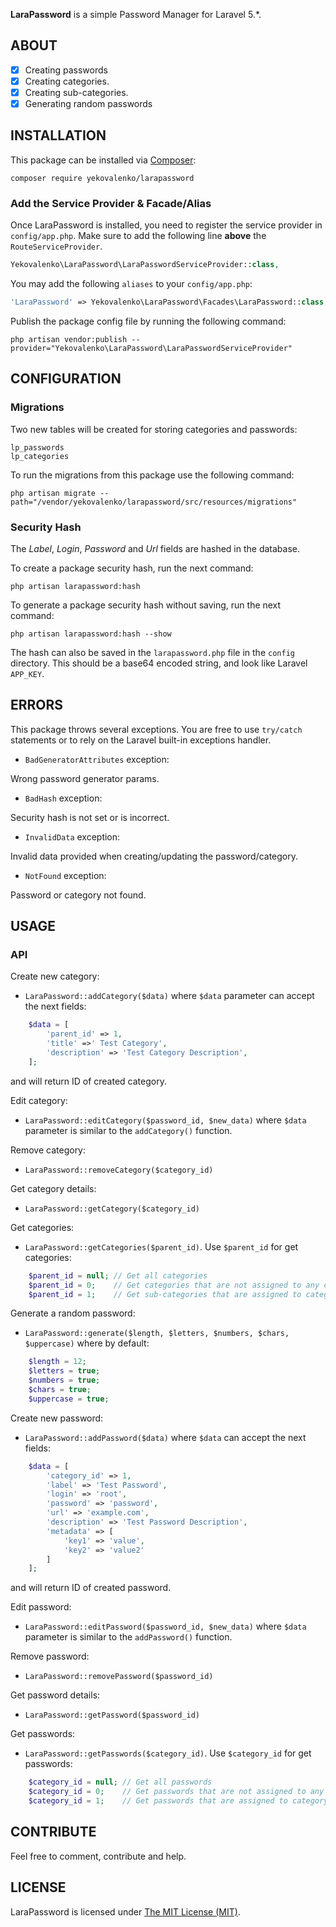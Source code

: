 **LaraPassword** is a simple Password Manager for Laravel 5.*.

## ABOUT

- [x] Creating passwords
- [x] Creating categories.
- [x] Creating sub-categories.
- [x] Generating random passwords

## INSTALLATION

This package can be installed via [Composer](http://getcomposer.org):

```
composer require yekovalenko/larapassword
```

### Add the Service Provider & Facade/Alias

Once LaraPassword is installed, you need to register the service provider in `config/app.php`.
Make sure to add the following line **above** the `RouteServiceProvider`.

```PHP
Yekovalenko\LaraPassword\LaraPasswordServiceProvider::class,
```

You may add the following `aliases` to your `config/app.php`:

```PHP
'LaraPassword' => Yekovalenko\LaraPassword\Facades\LaraPassword::class,
```

Publish the package config file by running the following command:

```
php artisan vendor:publish --provider="Yekovalenko\LaraPassword\LaraPasswordServiceProvider"
```

## CONFIGURATION
### Migrations

Two new tables will be created for storing categories and passwords:
```
lp_passwords
lp_categories
```

To run the migrations from this package use the following command:

```
php artisan migrate --path="/vendor/yekovalenko/larapassword/src/resources/migrations"
```

### Security Hash

The *Label*, *Login*, *Password* and *Url* fields are hashed in the database.

To create a package security hash, run the next command:

```
php artisan larapassword:hash
```

To generate a package security hash without saving, run the next command:

```
php artisan larapassword:hash --show
```

The hash can also be saved in the `larapassword.php` file in the `config` directory. 
This should be a base64 encoded string, and look like Laravel `APP_KEY`.

## ERRORS

This package throws several exceptions. You are free to use `try/catch`
statements or to rely on the Laravel built-in exceptions handler.

* `BadGeneratorAttributes` exception:

Wrong password generator params.

* `BadHash` exception:

Security hash is not set or is incorrect.

* `InvalidData` exception:

Invalid data provided when creating/updating the password/category.

* `NotFound` exception:

Password or category not found.

## USAGE
### API

Create new category:

* `LaraPassword::addCategory($data)` where `$data` parameter can accept the next fields:
```php
    $data = [
        'parent_id' => 1,
        'title' =>' Test Category',
        'description' => 'Test Category Description',
    ];
```
and will return ID of created category.

Edit category:

* `LaraPassword::editCategory($password_id, $new_data)` where `$data` parameter is similar to the `addCategory()` function.

Remove category:

* `LaraPassword::removeCategory($category_id)`

Get category details:

* `LaraPassword::getCategory($category_id)`

Get categories:

* `LaraPassword::getCategories($parent_id)`. Use `$parent_id` for get categories:
```php
    $parent_id = null; // Get all categories
    $parent_id = 0;    // Get categories that are not assigned to any category
    $parent_id = 1;    // Get sub-categories that are assigned to category with ID = 1
```

Generate a random password:

* `LaraPassword::generate($length, $letters, $numbers, $chars, $uppercase)` where by default:
```PHP
    $length = 12;
    $letters = true;
    $numbers = true;
    $chars = true;
    $uppercase = true;
```

Create new password:

* `LaraPassword::addPassword($data)` where `$data` can accept the next fields:
```php
    $data = [
        'category_id' => 1,
        'label' => 'Test Password',
        'login' => 'root',
        'password' => 'password',
        'url' => 'example.com',
        'description' => 'Test Password Description',
        'metadata' => [
            'key1' => 'value',
            'key2' => 'value2'
        ]
    ];
```
and will return ID of created password.

Edit password:

* `LaraPassword::editPassword($password_id, $new_data)` where `$data` parameter is similar to the `addPassword()` function.

Remove password:

* `LaraPassword::removePassword($password_id)`

Get password details:

* `LaraPassword::getPassword($password_id)`

Get passwords:

* `LaraPassword::getPasswords($category_id)`. Use `$category_id` for get passwords:
```php
    $category_id = null; // Get all passwords
    $category_id = 0;    // Get passwords that are not assigned to any category
    $category_id = 1;    // Get passwords that are assigned to category with ID = 1
```

## CONTRIBUTE

Feel free to comment, contribute and help.

## LICENSE

LaraPassword is licensed under [The MIT License (MIT)](LICENSE).

